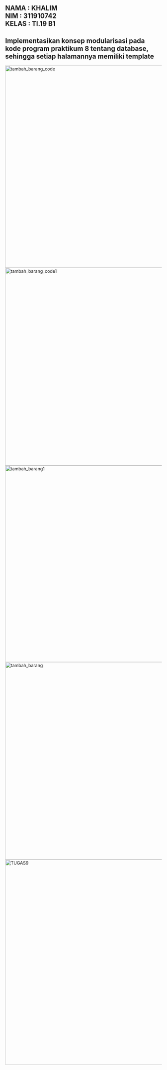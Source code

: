 ## NAMA : KHALIM <BR> NIM : 311910742 <BR> KELAS : TI.19 B1
  
  ## Implementasikan konsep modularisasi pada kode program praktikum 8 tentang database, sehingga setiap halamannya memiliki template 
  
  <img width="649" alt="tambah_barang_code" src="https://user-images.githubusercontent.com/81312138/120929819-bbdc9180-c714-11eb-90ca-e3c29a1a465f.PNG">
  
  <img width="634" alt="tambah_barang_code1" src="https://user-images.githubusercontent.com/81312138/120929810-b717dd80-c714-11eb-85d0-069a77384772.PNG">
  
<img width="631" alt="tambah_barang1" src="https://user-images.githubusercontent.com/81312138/120929813-b97a3780-c714-11eb-996a-bfd140c3af5c.PNG">

<img width="634" alt="tambah_barang" src="https://user-images.githubusercontent.com/81312138/120929818-baab6480-c714-11eb-9012-646fd6007b1b.PNG">

<img width="658" alt="TUGAS9" src="https://user-images.githubusercontent.com/81312138/120929815-ba12ce00-c714-11eb-945e-f110956f24ad.PNG">
